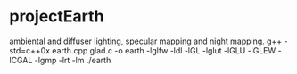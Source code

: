 # projectEarth
ambiental and diffuser lighting, specular mapping and night mapping.
g++ -std=c++0x earth.cpp  glad.c -o earth -lglfw -ldl -lGL -lglut -lGLU -lGLEW -lCGAL -lgmp -lrt -lm
./earth
